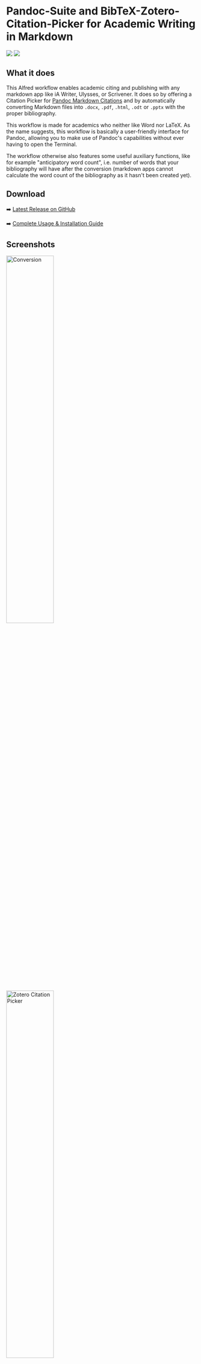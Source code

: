 # Pandoc-Suite and BibTeX-Zotero-Citation-Picker for Academic Writing in Markdown

![](https://img.shields.io/github/downloads/chrisgrieser/pandoc_alfred/total?label=Total%20Downloads&style=plastic)  ![](https://img.shields.io/github/v/release/chrisgrieser/pandoc_alfred?label=Latest%20Release&style=plastic)

## What it does
This Alfred workflow enables academic citing and publishing with any markdown app like iA Writer, Ulysses, or Scrivener. It does so by offering a Citation Picker for [Pandoc Markdown Citations](https://pandoc.org/MANUAL.html#pandocs-markdown) and by automatically converting Markdown files into `.docx`, `.pdf`, `.html`, `.odt` or `.pptx` with the proper bibliography. 

This workflow is made for academics who neither like Word nor LaTeX. As the name suggests, this workflow is basically a user-friendly interface for Pandoc, allowing you to make use of Pandoc's capabilities without ever having to open the Terminal. 

The workflow otherwise also features some useful auxiliary functions, like for example "anticipatory word count", i.e.  number of words that your bibliography will have after the conversion (markdown apps cannot calculate the word count of the bibliography as it hasn't been created yet).

## Download
➡️ [Latest Release on GitHub](https://github.com/chrisgrieser/pandoc_alfred/releases)

➡️ [Complete Usage & Installation Guide](https://chris-grieser.de/pandoc_alfred)

## Screenshots

<img src="https://i.imgur.com/hBkN8e3.png" alt="Conversion" width=50% height=50%>

<img src="https://i.imgur.com/XuSfGov.png" alt="Zotero Citation Picker" width=50% height=50%>

<img alt="Alfred Citation Picker" src="https://user-images.githubusercontent.com/73286100/129382692-30451535-309e-41e0-8ac9-98a99fdfa22e.png" width=50% height=50%>

